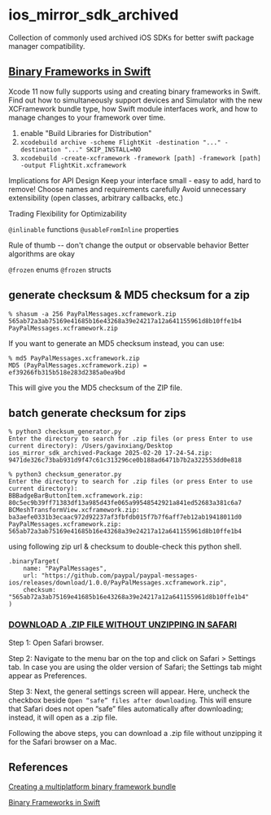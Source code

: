 # ios_mirror_sdk_archived
Collection of commonly used archived iOS SDKs for better swift package manager compatibility.

## [Binary Frameworks in Swift](https://developer.apple.com/videos/play/wwdc2019/416)
Xcode 11 now fully supports using and creating binary frameworks in Swift. Find out how to simultaneously support devices and Simulator with the new XCFramework bundle type, how Swift module interfaces work, and how to manage changes to your framework over time.

1. enable "Build Libraries for Distribution"
2. `xcodebuild archive -scheme FlightKit -destination "..." -destination "..." SKIP_INSTALL=NO`
3. `xcodebuild -create-xcframework -framework [path] -framework [path] -output FlightKit.xcframework`

Implications for API Design
Keep your interface small - easy to add, hard to remove!
Choose names and requirements carefully
Avoid unnecessary extensibility (open classes, arbitrary callbacks, etc.)

Trading Flexibility for Optimizability

`@inlinable` functions
`@usableFromInline` properties

Rule of thumb -- don't change the output or observable behavior
Better algorithms are okay

`@frozen` enums
`@frozen` structs

## generate checksum & MD5 checksum for a zip
```
% shasum -a 256 PayPalMessages.xcframework.zip
565ab72a3ab75169e41685b16e43268a39e24217a12a641155961d8b10ffe1b4  PayPalMessages.xcframework.zip
```
If you want to generate an MD5 checksum instead, you can use:
```
% md5 PayPalMessages.xcframework.zip
MD5 (PayPalMessages.xcframework.zip) = ef39266fb315b518e283d2385a0ea9bd
```

This will give you the MD5 checksum of the ZIP file.

## batch generate checksum for zips

```
% python3 checksum_generator.py
Enter the directory to search for .zip files (or press Enter to use current directory): /Users/gavinxiang/Desktop     
ios_mirror_sdk_archived-Package 2025-02-20 17-24-54.zip: 9471de326c73bab931d9f47c61c313296ce0b188ad6471b7b2a322553dd0e818

% python3 checksum_generator.py
Enter the directory to search for .zip files (or press Enter to use current directory): 
BBBadgeBarButtonItem.xcframework.zip: 80c5ec9b39ff71383df13a985d43fe065a99548542921a841ed52683a381c6a7
BCMeshTransformView.xcframework.zip: ba3aefe0331b3ecaac972d92237af3fbfdb015f7b7f6aff7eb12ab19418011d0
PayPalMessages.xcframework.zip: 565ab72a3ab75169e41685b16e43268a39e24217a12a641155961d8b10ffe1b4
```

using following zip url & checksum to double-check this python shell.
```
.binaryTarget(
    name: "PayPalMessages",
    url: "https://github.com/paypal/paypal-messages-ios/releases/download/1.0.0/PayPalMessages.xcframework.zip",
    checksum: "565ab72a3ab75169e41685b16e43268a39e24217a12a641155961d8b10ffe1b4"
)
```

### [DOWNLOAD A .ZIP FILE WITHOUT UNZIPPING IN SAFARI](https://cyberchimps.com/docs/responsive-theme/faq/downloading-zip-file-without-unzipping-in-safari/)

Step 1: Open Safari browser.

Step 2: Navigate to the menu bar on the top and click on Safari > Settings tab.
In case you are using the older version of Safari; the Settings tab might appear as Preferences.

Step 3: Next, the general settings screen will appear. Here, uncheck the checkbox beside `Open “safe” files after downloading`.
This will ensure that Safari does not open “safe” files automatically after downloading; instead, it will open as a .zip file.

Following the above steps, you can download a .zip file without unzipping it for the Safari browser on a Mac.

## References
[Creating a multiplatform binary framework bundle](https://developer.apple.com/documentation/xcode/creating-a-multi-platform-binary-framework-bundle)

[Binary Frameworks in Swift](https://developer.apple.com/videos/play/wwdc2019/416)

